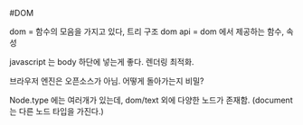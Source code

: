 #DOM

dom = 함수의 모음을 가지고 있다, 트리 구조
dom api = dom 에서 제공하는 함수, 속성

javascript 는 body 하단에 넣는게 좋다. 렌더링 최적화.

브라우저 엔진은 오픈소스가 아님. 어떻게 돌아가는지 비밀?

Node.type 에는 여러개가  있는데, dom/text 외에 다양한 노드가 존재함. (document 는 다른 노드 타입을 가진다.)

